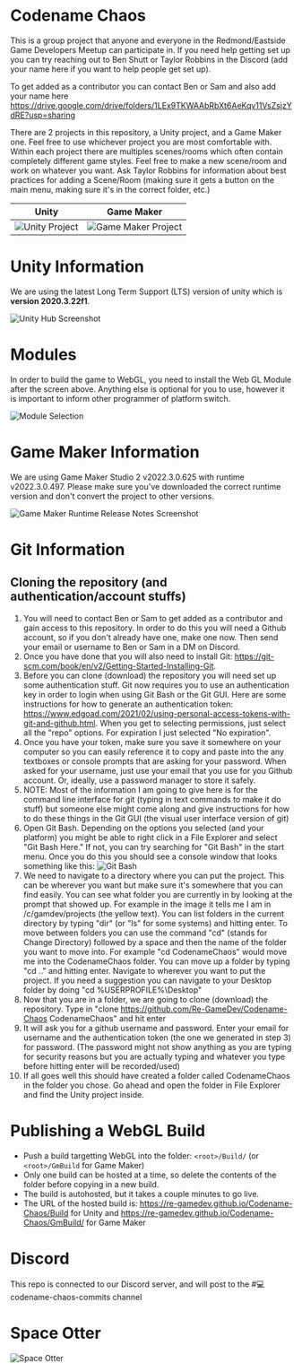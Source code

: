 # Codename Chaos
This is a group project that anyone and everyone in the Redmond/Eastside Game Developers Meetup can participate in. If you need help getting set up you can try reaching out to Ben Shutt or Taylor Robbins in the Discord (add your name here if you want to help people get set up).

To get added as a contributor you can contact Ben or Sam and also add your name here https://drive.google.com/drive/folders/1LEx9TKWAAbRbXt6AeKqv11VsZsjzYdRE?usp=sharing

There are 2 projects in this repository, a Unity project, and a Game Maker one. Feel free to use whichever project you are most comfortable with. Within each project there are multiples scenes/rooms which often contain completely different game styles. Feel free to make a new scene/room and work on whatever you want. Ask Taylor Robbins for information about best practices for adding a Scene/Room (making sure it gets a button on the main menu, making sure it's in the correct folder, etc.)

Unity                                                                                                     | Game Maker
:--------------------------------------------------------------------------------------------------------:|:--------------------------------------------------------------------------------------------------------:
![Unity Project](https://github.com/Re-GameDev/Codename-Chaos/blob/main/Random/UnityProject.png?raw=true) | ![Game Maker Project](https://github.com/Re-GameDev/Codename-Chaos/blob/main/Random/GameMakerProject.png?raw=true)

# Unity Information
We are using the latest Long Term Support (LTS) version of unity which is **version 2020.3.22f1**.

![Unity Hub Screenshot](https://github.com/Re-GameDev/Codename-Chaos/blob/main/Random/UnityHubScreenshotForReadme.png?raw=true)

# Modules
In order to build the game to WebGL, you need to install the Web GL Module after the screen above. Anything else is optional for you to use, however it is important to inform other programmer of platform switch.

![Module Selection](https://github.com/Re-GameDev/Codename-Chaos/blob/main/Random/modules.png?raw=true)

# Game Maker Information
We are using Game Maker Studio 2 v2022.3.0.625 with runtime v2022.3.0.497. Please make sure you've downloaded the correct runtime version and don't convert the project to other versions.

![Game Maker Runtime Release Notes Screenshot](https://github.com/Re-GameDev/Codename-Chaos/blob/main/Random/GameMakerRuntimeReleaseNotesScreenshot.png?raw=true)

# Git Information

## Cloning the repository (and authentication/account stuffs)
1. You will need to contact Ben or Sam to get added as a contributor and gain access to this repository. In order to do this you will need a Github account, so if you don't already have one, make one now. Then send your email or username to Ben or Sam in a DM on Discord.
2. Once you have done that you will also need to install Git: https://git-scm.com/book/en/v2/Getting-Started-Installing-Git.
3. Before you can clone (download) the repository you will need set up some authentication stuff. Git now requires you to use an authentication key in order to login when using Git Bash or the Git GUI. Here are some instructions for how to generate an authentication token: https://www.edgoad.com/2021/02/using-personal-access-tokens-with-git-and-github.html. When you get to selecting permissions, just select all the "repo" options. For expiration I just selected "No expiration".
4. Once you have your token, make sure you save it somewhere on your computer so you can easily reference it to copy and paste into the any textboxes or console prompts that are asking for your password. When asked for your username, just use your email that you use for you Github account. Or, ideally, use a password manager to store it safely.
5. NOTE: Most of the information I am going to give here is for the command line interface for git (typing in text commands to make it do stuff) but someone else might come along and give instructions for how to do these things in the Git GUI (the visual user interface version of git)
6. Open Git Bash. Depending on the options you selected (and your platform) you might be able to right click in a File Explorer and select "Git Bash Here." If not, you can try searching for "Git Bash" in the start menu. Once you do this you should see a console window that looks something like this: ![Git Bash](https://github.com/Re-GameDev/Codename-Chaos/blob/main/Random/GitBashScreenshotForReadme.png?raw=true)
7. We need to navigate to a directory where you can put the project. This can be wherever you want but make sure it's somewhere that you can find easily. You can see what folder you are currently in by looking at the prompt that showed up. For example in the image it tells me I am in /c/gamdev/projects (the yellow text). You can list folders in the current directory by typing "dir" (or "ls" for some systems) and hitting enter. To move between folders you can use the command "cd" (stands for Change Directory) followed by a space and then the name of the folder you want to move into. For example "cd CodenameChaos" would move me into the CodenameChaos folder. You can move up a folder by typing "cd .." and hitting enter. Navigate to wherever you want to put the project. If you need a suggestion you can navigate to your Desktop folder by doing "cd %USERPROFILE%\Desktop"
8. Now that you are in a folder, we are going to clone (download) the repository. Type in "clone https://github.com/Re-GameDev/Codename-Chaos CodenameChaos" and hit enter
9. It will ask you for a github username and password. Enter your email for username and the authentication token (the one we generated in step 3) for password. (The password might not show anything as you are typing for security reasons but you are actually typing and whatever you type before hitting enter will be recorded/used)
10. If all goes well this should have created a folder called CodenameChaos in the folder you chose. Go ahead and open the folder in File Explorer and find the Unity project inside.

# Publishing a WebGL Build
- Push a build targetting WebGL into the folder: `<root>/Build/` (or `<root>/GmBuild` for Game Maker)
- Only one build can be hosted at a time, so delete the contents of the folder before copying in a new build.
- The build is autohosted, but it takes a couple minutes to go live.
- The URL of the hosted build is: https://re-gamedev.github.io/Codename-Chaos/Build for Unity and https://re-gamedev.github.io/Codename-Chaos/GmBuild/ for Game Maker

# Discord
This repo is connected to our Discord server, and will post to the #💻codename-chaos-commits channel

# Space Otter

![Space Otter](https://github.com/Re-GameDev/Codename-Chaos/blob/main/Random/Space%20Otter%201.jpeg?raw=true)
